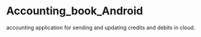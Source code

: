 # Accounting_book_Android
accounting application for sending and updating credits and debits in cloud.

